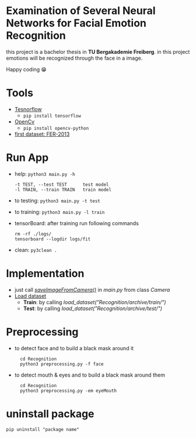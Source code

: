 # Examination of Several Neural Networks for Facial Emotion Recognition
this project is a bachelor thesis in  **TU Bergakademie Freiberg**. in this project emotions will be recognized through the face in a image.

Happy coding :grin:

# Tools
* [Tesnorflow](https://www.tensorflow.org/)  
  * ``` pip install tensorflow ``` 
* [OpenCv](https://docs.opencv.org/3.4/index.html)
  * ``` pip install opencv-python ``` 
* [first dataset:  FER-2013](https://www.kaggle.com/datasets/msambare/fer2013?select=train)


# Run App
* help: `python3 main.py -h`

      -t TEST, --test TEST      test model
      -l TRAIN, --train TRAIN   train model

* to testing:  `python3 main.py -t test`
* to training: `python3 main.py -l train `
* tensorBoard: after training run following commands

      rm -rf ./logs/
      tensorboard --logdir logs/fit
  
* clean: ``` py3clean . ```

# Implementation
* just call [*saveImageFromCamera()*](Recognition/face/camera.py) in *main.py* from class *Camera*
* [Load dataset](Recognition/Emotion/help_functions.py)
  * **Train**: by calling *load_dataset("Recognition/archive/train/")* 
  * **Test**: by calling *load_dataset("Recognition/archive/test/")*

# Preprocessing
* to detect face and to build a black mask around it
  ```
    cd Recognition
    python3 preprocessing.py -f face
  ```

* to detect mouth & eyes and to build a black mask around them
  ```
    cd Recognition
    python3 preprocessing.py -em eyeMouth
  ```

    
# uninstall package
```
pip uninstall "package name"

```
